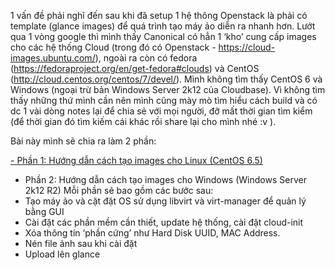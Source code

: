 1 vấn đề phải nghĩ đến sau khi đã setup 1 hệ thông Openstack là phải có template (glance images) để quá trình tạo máy ảo diễn ra nhanh hơn. Lướt qua 1 vòng google thì mình thấy Canonical có hẳn 1 ‘kho’ cung cấp images cho các hệ thống Cloud (trong đó có Openstack - https://cloud-images.ubuntu.com/), ngoài ra còn có fedora (https://fedoraproject.org/en/get-fedora#clouds) và CentOS (http://cloud.centos.org/centos/7/devel/). Mình không tìm thấy CentOS 6 và Windows (ngoại trừ bản Windows Server 2k12 của Cloudbase). Vì không tìm thấy những thứ mình cần nên mình cũng mày mò tìm hiểu cách build và có dc 1 vài dòng notes lại để chia sẻ với mọi người, đỡ mất thời gian tìm kiểm (để thời gian đó tìm kiếm cái khác rồi share lại cho mình nhé :v ).

Bài này mình sẽ chia ra làm 2 phần:

[- Phần 1: Hướng dẫn cách tạo images cho Linux (CentOS 6.5)](https://github.com/d0m0reg00dthing/building-Openstack-Images/blob/master/Linux.md)
- Phần 2: Hướng dẫn cách tạo images cho Windows (Windows Server 2k12 R2)
Mỗi phần sẽ bao gồm các bước sau:
- Tạo máy ảo và cặt đặt OS sử dụng libvirt và virt-manager để quản lý bằng GUI
- Cài đặt các phần mềm cần thiết, update hệ thống, cài đặt cloud-init
- Xóa thông tin ‘phần cứng’ như Hard Disk UUID, MAC Address.
- Nén file ảnh sau khi cài đặt
- Upload lên glance
